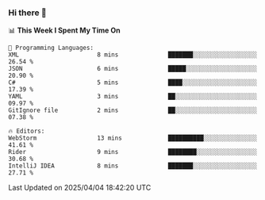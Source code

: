 ### Hi there 👋

<!--
**asdf12303116/asdf12303116** is a ✨ _special_ ✨ repository because its `README.md` (this file) appears on your GitHub profile.

Here are some ideas to get you started:

- 🔭 I’m currently working on ...
- 🌱 I’m currently learning ...
- 👯 I’m looking to collaborate on ...
- 🤔 I’m looking for help with ...
- 💬 Ask me about ...
- 📫 How to reach me: ...
- 😄 Pronouns: ...
- ⚡ Fun fact: ...
-->

<!--START_SECTION:waka-->
📊 **This Week I Spent My Time On** 

```text
💬 Programming Languages: 
XML                      8 mins              ███████░░░░░░░░░░░░░░░░░░   26.54 % 
JSON                     6 mins              █████░░░░░░░░░░░░░░░░░░░░   20.90 % 
C#                       5 mins              ████░░░░░░░░░░░░░░░░░░░░░   17.39 % 
YAML                     3 mins              ██░░░░░░░░░░░░░░░░░░░░░░░   09.97 % 
GitIgnore file           2 mins              ██░░░░░░░░░░░░░░░░░░░░░░░   07.38 % 

🔥 Editors: 
WebStorm                 13 mins             ██████████░░░░░░░░░░░░░░░   41.61 % 
Rider                    9 mins              ████████░░░░░░░░░░░░░░░░░   30.68 % 
IntelliJ IDEA            8 mins              ███████░░░░░░░░░░░░░░░░░░   27.71 % 
```


 Last Updated on 2025/04/04 18:42:20 UTC
<!--END_SECTION:waka-->
